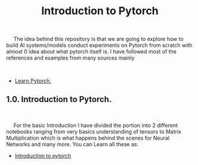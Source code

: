 <h1 align='center'> Introduction to Pytorch </h1>
<br>
<p> &nbsp;&nbsp;&nbsp;&nbsp; The idea behind this repository is that we are going to explore how to build AI systems/models conduct experiments on Pytorch from scratch with almost 0 idea about what pytorch itself is. I have followed most of the references and examples from many sources mainly <br> 

&nbsp;&nbsp;&nbsp;&nbsp;&nbsp;&nbsp; <ul><li> <a href='https://www.learnpytorch.io/'>Learn Pytorch. </a></p></li></ul>


<h2> 1.0. Introduction to Pytorch.</h2><br>
<p> &nbsp;&nbsp;&nbsp;&nbsp; For the basic Introduction I have divided the portion into 2 different notebooks ranging from very basics understanding of tensors to Matrix Multiplication which is what happens behind the scenes for Neural Networks and many more. You can Learn all these as: <br></p>

<ul>
    <li> <a href='1. Introduction_to_pytorch.ipynb'>Introduction to pytorch </a> </li>
</ul>
